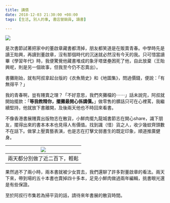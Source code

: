 ```yaml
---
title: 講價
date: 2018-12-03 21:30:00 +08:00
tags: [生活, 別人的事, 書店營銷員, 讀書]

---
```


[![](https://4.bp.blogspot.com/-dY6TardES3I/XAU0B95u5GI/AAAAAAAAGuw/cTPTyjJZo7oVtUBU94H-wZGEklsl8ZOQACLcBGAs/s320/PHOTO-2018-12-02-13-23-12.jpg)](https://4.bp.blogspot.com/-dY6TardES3I/XAU0B95u5GI/AAAAAAAAGuw/cTPTyjJZo7oVtUBU94H-wZGEklsl8ZOQACLcBGAs/s1600/PHOTO-2018-12-02-13-23-12.jpg)
  
  
是次書節試著把家中的董啟章藏書都清掉，朋友都笑道是在販賣青春。中學時先是讀王貽興，再讀到董啟章，沒有那個時代的沉迷就必然沒有今天的我。只可惜當讀畢《學習年代》時，我便驚覺他藏書堆成的象牙塔堡壘困死了他，自此放棄（王貽興呢，則是另一個故事，但我至今仍不忍賣出）。  
  
書攤剛始，就有阿叔拿起台版的《衣魚簡史》和《地圖集》，問過價錢，便說：「有無得平？」  
  
我的青春啊，豈有賤賣之理？「不好意思，我們夾攤檔的⋯⋯」話未說完，阿叔就開始擺款：「**等我教精你，擺攤最開心係講價。**」做零售的髒話只可在心裡罵，我繼續堅持，他就放下書離開，及後兩天他也不時回來看書。  
  
不像香港書展賤賣出版物志在散貨，小鮮肉擺九龍城書節志在開心share，識下朋友，擺得出來的書本本本也見得人有價值。找到識（惜）貨之人，收少幾蚊齊頭數不在話下。做掌上壓賣藝表演，也是志在打擊文弱書生的既定印象，順道推廣健身。  
  
| [![](https://4.bp.blogspot.com/-dY6TardES3I/XAU0B95u5GI/AAAAAAAAGuw/ZXWSmsWjtTgFfSC1Bq1Ed5FiXfwB81OsgCEwYBhgL/s400/PHOTO-2018-12-02-13-23-12.jpg)](https://4.bp.blogspot.com/-dY6TardES3I/XAU0B95u5GI/AAAAAAAAGuw/ZXWSmsWjtTgFfSC1Bq1Ed5FiXfwB81OsgCEwYBhgL/s1600/PHOTO-2018-12-02-13-23-12.jpg) |
| ------------------------------------------------------------------------------------------------------------------------------------------------------------------------------------------------------------------------------------------------------------------------------------------------ |
| 兩天都分別做了近二百下，輕鬆                                                                                                                                                                                                                                                                                   |

果然過不了兩小時，兩本書就被少女買去，我們還聊了許多對董啟章的看法。兩天下來，帶到場的五十本書也賣掉四十多本，足見小鮮肉做過兩年編輯，挑書眼光還是有些保證。  
  
至於阿叔行市集若為掃平貨的話，請待來年書展的散貨時間。  
  
  
